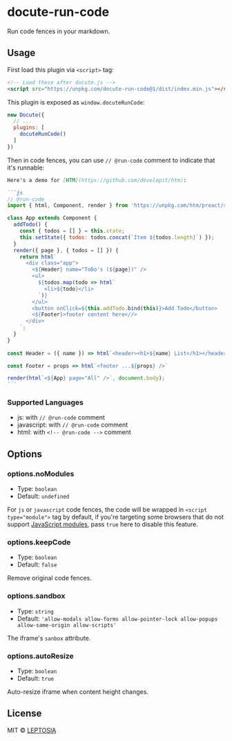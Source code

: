 # docute-run-code

Run code fences in your markdown.

## Usage

First load this plugin via `<script>` tag:

```html
<!-- Load these after docute.js -->
<script src="https://unpkg.com/docute-run-code@1/dist/index.min.js"></script>
```

This plugin is exposed as `window.docuteRunCode`:

```js
new Docute({
  // ...
  plugins: [
    docuteRunCode()
  ]
})
```

Then in code fences, you can use `// @run-code` comment to indicate that it's runnable:

````markdown
Here's a demo for [HTM](https://github.com/developit/htm):

```js
// @run-code
import { html, Component, render } from 'https://unpkg.com/htm/preact/standalone.mjs';

class App extends Component {
  addTodo() {
    const { todos = [] } = this.state;
    this.setState({ todos: todos.concat(`Item ${todos.length}`) });
  }
  render({ page }, { todos = [] }) {
    return html`
      <div class="app">
        <${Header} name="ToDo's (${page})" />
        <ul>
          ${todos.map(todo => html`
            <li>${todo}</li>
          `)}
        </ul>
        <button onClick=${this.addTodo.bind(this)}>Add Todo</button>
        <${Footer}>footer content here<//>
      </div>
    `;
  }
}
  
const Header = ({ name }) => html`<header><h1>${name} List</h1></header>`

const Footer = props => html`<footer ...${props} />`

render(html`<${App} page="All" />`, document.body);
```
````

### Supported Languages

- js: with `// @run-code` comment
- javascript: with `// @run-code` comment
- html: with `<!-- @run-code -->` comment

## Options

### options.noModules

- Type: `boolean`
- Default: `undefined`

For `js` or `javascript` code fences, the code will be wrapped in `<script type="module">` tag by default, if you're targeting some browsers that do not support [JavaScript modules](https://caniuse.com/#search=module), pass `true` here to disable this feature.

### options.keepCode

- Type: `boolean`
- Default: `false`

Remove original code fences.

### options.sandbox

- Type: `string`
- Default: `'allow-modals allow-forms allow-pointer-lock allow-popups allow-same-origin allow-scripts'`

The iframe's `sanbox` attribute.

### options.autoResize

- Type: `boolean`
- Default: `true`

Auto-resize iframe when content height changes.

## License

MIT &copy; [LEPTOSIA](https://leptosia.org)